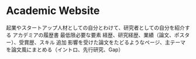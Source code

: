 # Academic Website
起業やスタートアップ人材としての自分とわけて、研究者としての自分を紹介する
アカデミアの履歴書
最低限必要な要素
経歴、研究経歴、業績（論文、ポスター）、受賞歴、スキル
追加
影響を受けた論文をたどるようなページ、主テーマを論文風にまとめる（イントロ、先行研究、Gap）
